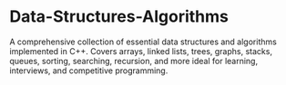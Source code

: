# Data-Structures-Algorithms
A comprehensive collection of essential data structures and algorithms implemented in C++. Covers arrays, linked lists, trees, graphs, stacks, queues, sorting, searching, recursion, and more ideal for learning, interviews, and competitive programming.
